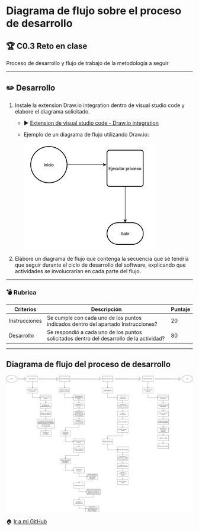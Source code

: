 # Diagrama de flujo sobre el proceso de desarrollo

## :trophy: C0.3 Reto en clase

Proceso de desarrollo y flujo de trabajo de la metodología a seguir

* * *

## :pencil2: Desarrollo

1.  Instale la extension Draw.io integration dentro de visual studio code y elabore el diagrama solicitado.

    *   :arrow_forward: [Extension de visual studio code - Draw.io integration](https://www.youtube.com/watch?v=Y47ZlxoDWNI)

    *   Ejemplo de un diagrama de flujo utilizando Draw.io:

        ![DiagramadeFlujo][2]

2.  Elabore un diagrama de flujo que contenga la secuencia que se tendría que seguir durante el ciclo de desarrollo del software, explicando que actividades se involucrarían en cada parte del flujo.

* * *

### :bomb: Rubrica

| Criterios     | Descripción                                                                              | Puntaje |
|---------------|------------------------------------------------------------------------------------------|---------|
| Instrucciones | Se cumple con cada uno de los puntos indicados dentro del apartado Instrucciones?        | 20      |
| Desarrollo    | Se respondió a cada uno de los puntos solicitados dentro del desarrollo de la actividad? | 80      |

---

## Diagrama de flujo del proceso de desarrollo

![Diagrama de flujo de sistema][1]

[1]: https://github.com/CesarArred/Analisis_Avanzado_de_Software/blob/main/img/diagramadelsistema.jpg?raw=true
[2]: https://github.com/CesarArred/Analisis_Avanzado_de_Software/blob/main/img/ejemplodiagrama.PNG?raw=true
:house: [Ir a mi GitHub](https://github.com/CesarArred/Analisis_Avanzado_de_Software)
